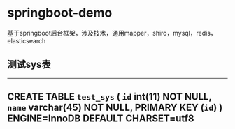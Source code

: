 # springboot-demo
基于springboot后台框架，涉及技术，通用mapper，shiro，mysql，redis， elasticsearch 

## 测试sys表
-----
CREATE TABLE `test_sys` (
  `id` int(11) NOT NULL,
  `name` varchar(45) NOT NULL,
  PRIMARY KEY (`id`)
) ENGINE=InnoDB DEFAULT CHARSET=utf8
-----
